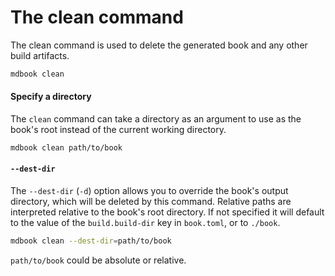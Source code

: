 # The clean command

The clean command is used to delete the generated book and any other build
artifacts.

```bash
mdbook clean
```

#### Specify a directory

The `clean` command can take a directory as an argument to use as the book's
root instead of the current working directory.

```bash
mdbook clean path/to/book
```

#### `--dest-dir`

The `--dest-dir` (`-d`) option allows you to override the book's output
directory, which will be deleted by this command. Relative paths are interpreted
relative to the book's root directory. If not specified it will default to the
value of the `build.build-dir` key in `book.toml`, or to `./book`.

```bash
mdbook clean --dest-dir=path/to/book
```

`path/to/book` could be absolute or relative.
